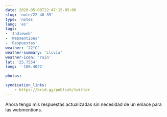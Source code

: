 ```yaml
---
date: 2020-05-08T22:47:15-05:00
slug: 'note/22-46-39'
type: 'notes'
lang: 'es'
tags:
- 'Indieweb'
- 'Webmentions'
- 'Respuestas'
weather: '22°C'
weather-summary: 'Lluvia'
weather-icon: 'rain'
lat: '25.7554'
long: '-100.4022'

photos:

syndication_links:
    - https://brid.gy/publish/twitter
---
```

Ahora tengo mis respuestas actualizadas sin necesidad de un enlace para las webmentions.   